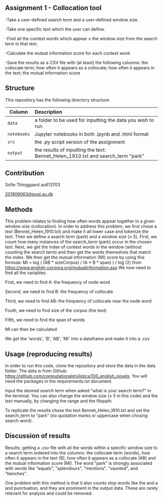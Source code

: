 ## Assignment 1 - Collocation tool

-Take a user-defined search term and a user-defined window size.

-Take one specific text which the user can define.

-Find all the context words which appear ± the window size from the search term in that text.

-Calculate the mutual information score for each context word.

-Save the results as a CSV file with (at least) the following columns: the collocate term; how often it appears as a collocate; how often it appears in the text; the mutual information score


## Structure

This repository has the following directory structure:

| Column | Description|
|--------|:-----------|
```data```| a folder to be used for inputting the data you wish to run
```notebooks``` | Jupyter notebooks in both .ipynb and .html format
```src``` | the .py script version of the assignment
```output``` | the results of inputting the text: Bennet_Helen_1910.txt and search_term "park"

## Contribution

Sofie Thinggaard au613703

201909063@post.au.dk

## Methods

This problem relates to finding how often words appear together in a given window size (collocation). In order to address this problem, we first chose a text (Bennet_Helen_1910.txt) and make it all lower case and tokenize the text. Then we define a search term (park) and a window size (± 5). 
First, we count how many instances of the search_term (park) occur in the chosen text. Next, we get the index of context words in the window (without counting the search term) and then get the words themselves that match the index. 
We then get the mutual information (MI) score by using this formula: MI = log ( (AB * sizeCorpus) / (A * B * span) ) / log (2) from https://www.english-corpora.org/mutualInformation.asp We now need to find all the variables:

First, we need to find A: the frequency of node word

Second, we need to find B: the frequency of collocate

Third, we need to find AB: the frequency of collocate near the node word

Fouth, we need to find size of the corpus (the text)

Fifth, we need to find the span of words

MI can then be calculated

We get the 'words', 'B', 'AB', 'MI' into a dataframe and make it into a .csv

## Usage (reproducing results)

In order to run this code, clone the repository and store the data in the data folder. The data is from Github: https://github.com/computationalstylistics/100_english_novels. You will need the packages in the requirements.txt document. 

Input the desired search term when asked "what is your search term?" in the terminal. You can also change the window size (± 5 in this code) and the text manually, by changing the range and the filepath.

To replicate the results chose the text Bennet_Helen_1910.txt and set the search_term to "park" (no quotation marks or uppercase when chosing search word).

## Discussion of results

Results: getting a .csv file with all the words within a specific window size to a search term ordered into the columns: the collocate term (words), how often it appears in the text (B), how often it appears as a collocate (AB) and the mutual information score (MI). The word "park" is strongly associated with words like "equals", "splendours", "mentions", "vaunted", and "benches".

One problem with this method is that it also counts stop words like the and a and punctuation, and they are prominent in the output data. These are rarely relevant for analysis and could be removed.
